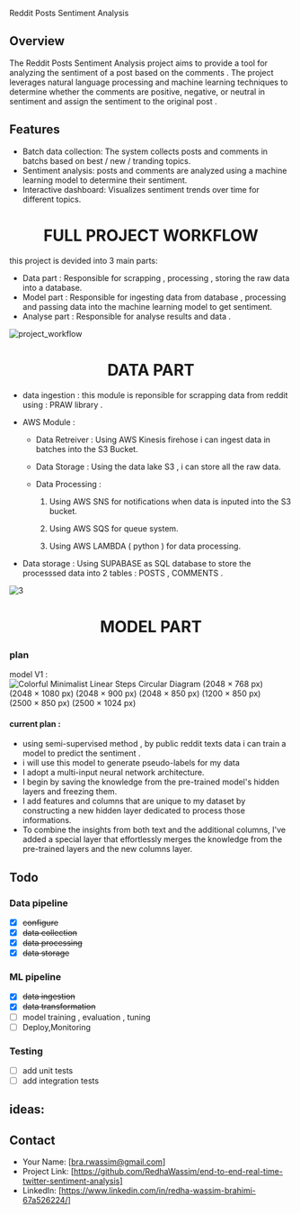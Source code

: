 Reddit Posts Sentiment Analysis
## Overview

The Reddit Posts Sentiment Analysis project aims to provide a tool for analyzing the sentiment of a post based on the comments . The project leverages natural language processing and machine learning techniques to determine whether the comments  are positive, negative, or neutral in sentiment and assign the sentiment to the original post .

## Features

- Batch data collection: The system collects posts and comments in batchs based on best / new / tranding topics.
- Sentiment analysis: posts and comments are analyzed using a machine learning model to determine their sentiment.
- Interactive dashboard: Visualizes sentiment trends over time for different topics.

<h1 align="center">
FULL PROJECT WORKFLOW
</h1>

this project is devided into 3 main parts: 

- Data part : Responsible for scrapping , processing , storing the raw data into a database. 
- Model part : Responsible for ingesting data from database , processing and passing data into the machine learning model to get sentiment.
- Analyse part : Responsible for analyse results and data .  

![project_workflow](https://github.com/RedhaWassim/Sentiment-Analysis/assets/78182178/b77a6769-b6a7-4169-a893-88f643b01b8c)

<h1 align="center">
DATA PART
</h1>

- data ingestion  : this module is reponsible for scrapping data from reddit using : PRAW library .
- AWS Module :

  
     - Data Retreiver : Using AWS Kinesis firehose i can ingest data in batches into the S3 Bucket.
     - Data Storage : Using the data lake S3 , i can store all the raw data.
     - Data Processing :

        1. Using AWS SNS for notifications when data is inputed into the S3 bucket.

        2. Using AWS SQS for queue system.                     

        3. Using AWS LAMBDA ( python ) for data processing.
           
- Data storage : Using SUPABASE as SQL database to store the processsed data into 2 tables : POSTS , COMMENTS . 


![3](https://github.com/RedhaWassim/Sentiment-Analysis/assets/78182178/365e547c-f353-4230-8857-d6c5d299ca47)

<h1 align="center">
MODEL PART
</h1>

### plan
model V1 : 
![Colorful Minimalist Linear Steps Circular Diagram (2048 × 768 px) (2048 × 1080 px) (2048 × 900 px) (2048 × 850 px) (1200 × 850 px) (2500 × 850 px) (2500 × 1024 px)](https://github.com/RedhaWassim/Sentiment-Analysis/assets/78182178/41ffd154-fa87-42fc-849b-2469248b88c5)


#### current plan : 

- using semi-supervised method , by public reddit texts data i can train a model to predict the sentiment .
- i will use this model to generate pseudo-labels for my data
- I adopt a multi-input neural network architecture.
- I begin by saving the knowledge from the pre-trained model's hidden layers and freezing them.
- I add features and columns that are unique to my dataset by constructing a new hidden layer dedicated to process those informations.
- To combine the insights from both text and the additional columns, I've added a special layer that effortlessly merges the knowledge from the pre-trained layers and the new columns layer.
  
## Todo

### Data pipeline
- [x] ~~configure~~
- [x] ~~data collection~~
- [x] ~~data processing~~
- [x] ~~data storage~~

### ML pipeline
- [x] ~~data ingestion~~
- [x] ~~data transformation~~
- [ ] model training  , evaluation , tuning
- [ ] Deploy,Monitoring

### Testing 
- [ ] add unit tests
- [ ] add integration tests

## ideas:


## Contact

- Your Name: [bra.rwassim@gmail.com]
- Project Link: [https://github.com/RedhaWassim/end-to-end-real-time-twitter-sentiment-analysis]
- LinkedIn: [https://www.linkedin.com/in/redha-wassim-brahimi-67a526224/]
